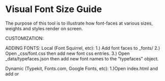 Visual Font Size Guide
=======================

The purpose of this tool is to illustrate how font-faces at various sizes, weights and styles render on screen.

CUSTOMIZATION:

ADDING FONTS:
Local (Font Squirrel, etc):
1.) Add font faces to _fonts/
2.) Open _css/font.css  then add new font css entries.
3.) Open _data/typefaces.json then add new font names to the "typefaces" object.

Dynamic (Typekit, Fonts.com, Google Fonts, etc):
1.)Open index.html and add <link> or <script> tag to the remote font CSS or Javascript file. 
2.) Open _data/typefaces.json then add new font names to the "typefaces" object.

REMOVING FONTS:
1.) Delete the relevant files in the _fonts/ directory.
2.) Open the _css/font.css then remove the relevant entries.
3.) Open _data/typefaces.json file then remove the relevent font names from the "typefaces" object.

ADDING/UPDATING FONT SIZES:
1.) Open _data/typefaces.json then add/remove values in the "typesizes" object.
